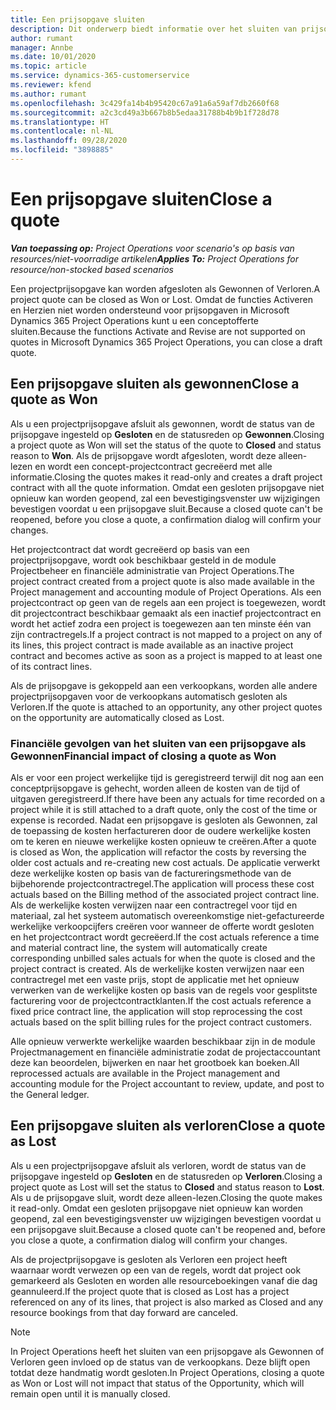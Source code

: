 ```yaml
---
title: Een prijsopgave sluiten
description: Dit onderwerp biedt informatie over het sluiten van prijsopgaven in Project Operations.
author: rumant
manager: Annbe
ms.date: 10/01/2020
ms.topic: article
ms.service: dynamics-365-customerservice
ms.reviewer: kfend
ms.author: rumant
ms.openlocfilehash: 3c429fa14b4b95420c67a91a6a59af7db2660f68
ms.sourcegitcommit: a2c3cd49a3b667b8b5edaa31788b4b9b1f728d78
ms.translationtype: HT
ms.contentlocale: nl-NL
ms.lasthandoff: 09/28/2020
ms.locfileid: "3898885"
---
```

# <a name="close-a-quote"></a><span data-ttu-id="b0f84-103">Een prijsopgave sluiten</span><span class="sxs-lookup"><span data-stu-id="b0f84-103">Close a quote</span></span>

<span data-ttu-id="b0f84-104">_**Van toepassing op:** Project Operations voor scenario's op basis van resources/niet-voorradige artikelen_</span><span class="sxs-lookup"><span data-stu-id="b0f84-104">_**Applies To:** Project Operations for resource/non-stocked based scenarios_</span></span>

<span data-ttu-id="b0f84-105">Een projectprijsopgave kan worden afgesloten als Gewonnen of Verloren.</span><span class="sxs-lookup"><span data-stu-id="b0f84-105">A project quote can be closed as Won or Lost.</span></span> <span data-ttu-id="b0f84-106">Omdat de functies Activeren en Herzien niet worden ondersteund voor prijsopgaven in Microsoft Dynamics 365 Project Operations kunt u een conceptofferte sluiten.</span><span class="sxs-lookup"><span data-stu-id="b0f84-106">Because the functions Activate and Revise are not supported on quotes in Microsoft Dynamics 365 Project Operations, you can close a draft quote.</span></span>

## <a name="close-a-quote-as-won"></a><span data-ttu-id="b0f84-107">Een prijsopgave sluiten als gewonnen</span><span class="sxs-lookup"><span data-stu-id="b0f84-107">Close a quote as Won</span></span>

<span data-ttu-id="b0f84-108">Als u een projectprijsopgave afsluit als gewonnen, wordt de status van de prijsopgave ingesteld op **Gesloten** en de statusreden op **Gewonnen**.</span><span class="sxs-lookup"><span data-stu-id="b0f84-108">Closing a project quote as Won will set the status of the quote to **Closed** and status reason to **Won**.</span></span> <span data-ttu-id="b0f84-109">Als de prijsopgave wordt afgesloten, wordt deze alleen-lezen en wordt een concept-projectcontract gecreëerd met alle informatie.</span><span class="sxs-lookup"><span data-stu-id="b0f84-109">Closing the quotes makes it read-only and creates a draft project contract with all the quote information.</span></span> <span data-ttu-id="b0f84-110">Omdat een gesloten prijsopgave niet opnieuw kan worden geopend, zal een bevestigingsvenster uw wijzigingen bevestigen voordat u een prijsopgave sluit.</span><span class="sxs-lookup"><span data-stu-id="b0f84-110">Because a closed quote can't be reopened, before you close a quote, a confirmation dialog will confirm your changes.</span></span>

<span data-ttu-id="b0f84-111">Het projectcontract dat wordt gecreëerd op basis van een projectprijsopgave, wordt ook beschikbaar gesteld in de module Projectbeheer en financiële administratie van Project Operations.</span><span class="sxs-lookup"><span data-stu-id="b0f84-111">The project contract created from a project quote is also made available in the Project management and accounting module of Project Operations.</span></span> <span data-ttu-id="b0f84-112">Als een projectcontract op geen van de regels aan een project is toegewezen, wordt dit projectcontract beschikbaar gemaakt als een inactief projectcontract en wordt het actief zodra een project is toegewezen aan ten minste één van zijn contractregels.</span><span class="sxs-lookup"><span data-stu-id="b0f84-112">If a project contract is not mapped to a project on any of its lines, this project contract is made available as an inactive project contract and becomes active as soon as a project is mapped to at least one of its contract lines.</span></span>

<span data-ttu-id="b0f84-113">Als de prijsopgave is gekoppeld aan een verkoopkans, worden alle andere projectprijsopgaven voor de verkoopkans automatisch gesloten als Verloren.</span><span class="sxs-lookup"><span data-stu-id="b0f84-113">If the quote is attached to an opportunity, any other project quotes on the opportunity are automatically closed as Lost.</span></span>

### <a name="financial-impact-of-closing-a-quote-as-won"></a><span data-ttu-id="b0f84-114">Financiële gevolgen van het sluiten van een prijsopgave als Gewonnen</span><span class="sxs-lookup"><span data-stu-id="b0f84-114">Financial impact of closing a quote as Won</span></span>

<span data-ttu-id="b0f84-115">Als er voor een project werkelijke tijd is geregistreerd terwijl dit nog aan een conceptprijsopgave is gehecht, worden alleen de kosten van de tijd of uitgaven geregistreerd.</span><span class="sxs-lookup"><span data-stu-id="b0f84-115">If there have been any actuals for time recorded on a project while it is still attached to a draft quote, only the cost of the time or expense is recorded.</span></span> <span data-ttu-id="b0f84-116">Nadat een prijsopgave is gesloten als Gewonnen, zal de toepassing de kosten herfactureren door de oudere werkelijke kosten om te keren en nieuwe werkelijke kosten opnieuw te creëren.</span><span class="sxs-lookup"><span data-stu-id="b0f84-116">After a quote is closed as Won, the application will refactor the costs by reversing the older cost actuals and re-creating new cost actuals.</span></span> <span data-ttu-id="b0f84-117">De applicatie verwerkt deze werkelijke kosten op basis van de factureringsmethode van de bijbehorende projectcontractregel.</span><span class="sxs-lookup"><span data-stu-id="b0f84-117">The application will process these cost actuals based on the Billing method of the associated project contract line.</span></span> <span data-ttu-id="b0f84-118">Als de werkelijke kosten verwijzen naar een contractregel voor tijd en materiaal, zal het systeem automatisch overeenkomstige niet-gefactureerde werkelijke verkoopcijfers creëren voor wanneer de offerte wordt gesloten en het projectcontract wordt gecreëerd.</span><span class="sxs-lookup"><span data-stu-id="b0f84-118">If the cost actuals reference a time and material contract line, the system will automatically create corresponding unbilled sales actuals for when the quote is closed and the project contract is created.</span></span> <span data-ttu-id="b0f84-119">Als de werkelijke kosten verwijzen naar een contractregel met een vaste prijs, stopt de applicatie met het opnieuw verwerken van de werkelijke kosten op basis van de regels voor gesplitste facturering voor de projectcontractklanten.</span><span class="sxs-lookup"><span data-stu-id="b0f84-119">If the cost actuals reference a fixed price contract line, the application will stop reprocessing the cost actuals based on the split billing rules for the project contract customers.</span></span>

<span data-ttu-id="b0f84-120">Alle opnieuw verwerkte werkelijke waarden beschikbaar zijn in de module Projectmanagement en financiële administratie zodat de projectaccountant deze kan beoordelen, bijwerken en naar het grootboek kan boeken.</span><span class="sxs-lookup"><span data-stu-id="b0f84-120">All reprocessed actuals are available in the Project management and accounting module for the Project accountant to review, update, and post to the General ledger.</span></span> 

## <a name="close-a-quote-as-lost"></a><span data-ttu-id="b0f84-121">Een prijsopgave sluiten als verloren</span><span class="sxs-lookup"><span data-stu-id="b0f84-121">Close a quote as Lost</span></span>

<span data-ttu-id="b0f84-122">Als u een projectprijsopgave afsluit als verloren, wordt de status van de prijsopgave ingesteld op **Gesloten** en de statusreden op **Verloren**.</span><span class="sxs-lookup"><span data-stu-id="b0f84-122">Closing a project quote as Lost will set the status to **Closed** and status reason to **Lost**.</span></span> <span data-ttu-id="b0f84-123">Als u de prijsopgave sluit, wordt deze alleen-lezen.</span><span class="sxs-lookup"><span data-stu-id="b0f84-123">Closing the quote makes it read-only.</span></span> <span data-ttu-id="b0f84-124">Omdat een gesloten prijsopgave niet opnieuw kan worden geopend, zal een bevestigingsvenster uw wijzigingen bevestigen voordat u een prijsopgave sluit.</span><span class="sxs-lookup"><span data-stu-id="b0f84-124">Because a closed quote can't be reopened and, before you close a quote, a confirmation dialog will confirm your changes.</span></span>

<span data-ttu-id="b0f84-125">Als de projectprijsopgave is gesloten als Verloren een project heeft waarnaar wordt verwezen op een van de regels, wordt dat project ook gemarkeerd als Gesloten en worden alle resourceboekingen vanaf die dag geannuleerd.</span><span class="sxs-lookup"><span data-stu-id="b0f84-125">If the project quote that is closed as Lost has a project referenced on any of its lines, that project is also marked as Closed and any resource bookings from that day forward are canceled.</span></span>

> [!NOTE]
> <span data-ttu-id="b0f84-126">In Project Operations heeft het sluiten van een prijsopgave als Gewonnen of Verloren geen invloed op de status van de verkoopkans. Deze blijft open totdat deze handmatig wordt gesloten.</span><span class="sxs-lookup"><span data-stu-id="b0f84-126">In Project Operations, closing a quote as Won or Lost will not impact that status of the Opportunity, which will remain open until it is manually closed.</span></span>
